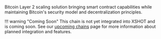
Bitcoin Layer 2 scaling solution bringing smart contract capabilities while maintaining Bitcoin's security model and decentralization principles.

!!! warning "Coming Soon"
    This chain is not yet integrated into XSHOT and is coming soon. See our [upcoming chains](../supported-chains/upcoming-chains.md) page for more information about planned integration and features.
